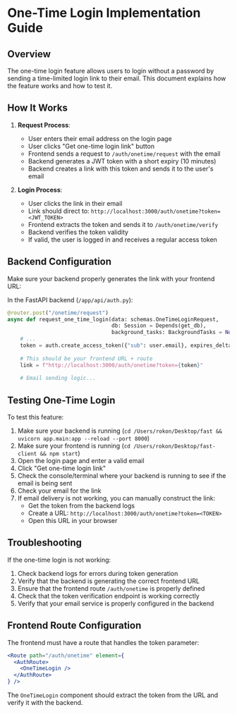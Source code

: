 # One-Time Login Implementation Guide

## Overview

The one-time login feature allows users to login without a password by sending a time-limited login link to their email. This document explains how the feature works and how to test it.

## How It Works

1. **Request Process**:
   - User enters their email address on the login page
   - User clicks "Get one-time login link" button
   - Frontend sends a request to `/auth/onetime/request` with the email
   - Backend generates a JWT token with a short expiry (10 minutes)
   - Backend creates a link with this token and sends it to the user's email

2. **Login Process**:
   - User clicks the link in their email
   - Link should direct to: `http://localhost:3000/auth/onetime?token=<JWT_TOKEN>`
   - Frontend extracts the token and sends it to `/auth/onetime/verify`
   - Backend verifies the token validity
   - If valid, the user is logged in and receives a regular access token

## Backend Configuration

Make sure your backend properly generates the link with your frontend URL:

In the FastAPI backend (`/app/api/auth.py`):
```python
@router.post("/onetime/request")
async def request_one_time_login(data: schemas.OneTimeLoginRequest, 
                                 db: Session = Depends(get_db), 
                                 background_tasks: BackgroundTasks = None):
    # ...
    token = auth.create_access_token({"sub": user.email}, expires_delta=timedelta(minutes=10))
    
    # This should be your frontend URL + route
    link = f"http://localhost:3000/auth/onetime?token={token}"
    
    # Email sending logic...
```

## Testing One-Time Login

To test this feature:

1. Make sure your backend is running (`cd /Users/rokon/Desktop/fast && uvicorn app.main:app --reload --port 8000`)
2. Make sure your frontend is running (`cd /Users/rokon/Desktop/fast-client && npm start`)
3. Open the login page and enter a valid email
4. Click "Get one-time login link"
5. Check the console/terminal where your backend is running to see if the email is being sent
6. Check your email for the link
7. If email delivery is not working, you can manually construct the link:
   - Get the token from the backend logs
   - Create a URL: `http://localhost:3000/auth/onetime?token=<TOKEN>`
   - Open this URL in your browser

## Troubleshooting

If the one-time login is not working:

1. Check backend logs for errors during token generation
2. Verify that the backend is generating the correct frontend URL
3. Ensure that the frontend route `/auth/onetime` is properly defined
4. Check that the token verification endpoint is working correctly
5. Verify that your email service is properly configured in the backend

## Frontend Route Configuration

The frontend must have a route that handles the token parameter:

```jsx
<Route path="/auth/onetime" element={
  <AuthRoute>
    <OneTimeLogin />
  </AuthRoute>
} />
```

The `OneTimeLogin` component should extract the token from the URL and verify it with the backend. 